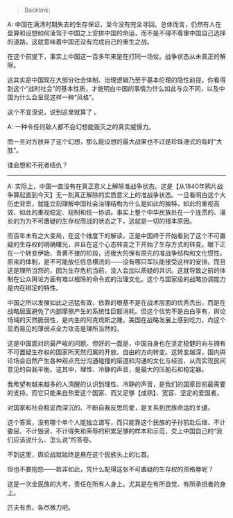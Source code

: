 > Backlink: 

A: 中国在满清时期失去的生存保证，至今没有完全寻回。总体而言，仍然有人在盘算和设想如何凌驾于中国之上安排中国的命运，而不是不得不尊重中国自己选择的道路。这就意味着中国还没有完成自己的重生之战。  
  
在这个前提下，事实上中国这一百多年来是在打同一场仗。战争状态从未真正的解除。  
  
这其实是中国现在大部分社会体制、治理逻辑乃至于基本伦理的隐性前提。你看得到这个“战时社会”的基本性质，才能明白中国的事情为什么如此与众不同，以及中国为什么会呈现这样一种“风格”。  
  
这个不宜深说，说到这里就算了  。 

A: 一种令任何敌人都不会幻想能毁灭之的真实威慑力。  

而一旦对方放弃了这个幻想，那么能设想的最大战果也不过是珍珠港式的临时“大胜”。  

谁会想和不死者结仇？

---

A: 实际上，中国一直没有在真正意义上解除准战争状态。这是【从1840年鸦片战争算起直到今天】无一刻真正解除的实质意义上的准战争状态。一旦看明白这个大历史背景，就能立刻理解中国社会治理结构为什么是如此的独特，如此的重视高效、如此的重视稳定、规制和统一协调。事实上整个中华民族处在一个连贯的、漫长的为为不可置疑的生存权而战的状态之下，这就是一切的根本原因。  
  
而百年未有之大变局，在这个维度下的解读，正是中国终于开始看到了这个不可置疑的生存权的明确曙光，并且在这个心态转变之下开始了生存方式的转变。眼下正在一个转变伊始、青黄不接的阶段，还极大的保有原先的准战争结构和文化惯性。原来的体制，是不可能放任信息横流的——没有哪只军队能接受这样的安排。而且这是理所当然的，因为生存危机当前，没人会加以质疑的共识。这就导致之前的体制在公众舆论方面有难以根除的命令式的治理文化。这个与国家级的战略协调能力是内在绑定的特性。  
  
中国之所以发展如此之迅猛有效，依靠的根基不是在战术层面的优秀杰出，而是在战略层面避免了内部摩擦产生的系统性巨额消耗。但这个优势不是白白享有，舆论场域的天然脆弱性，是内生的阿克琉斯之踵。美国在战略发展上感到吃力，向这个显而易见的薄弱点全力攻击是理所当然的。  
  
这是中国面对的最严峻的问题。但好的一面是，中国自身也在坚定稳健的向与拥有不可置疑生存权的国家所天然归属的开放、自由的方向转变。这转变越深，国内舆论场会自然产生各种观点充分沟通碰撞的渠道和沟通的文化与经验，从而实现民间意见的自我平衡。这其中，理性、冷静的声音，是最大的压舱石和稳定器。  
  
我希望有越来越多的人清醒的认识到理性、冷静的声音，是我们的国家目前最需要的支持。而它只能来自热爱这个国家、而又足够【成熟】、宽容、坚定的爱国者。  
  
对国家和社会稳妥而深沉的、不断自我反思的爱，是关系到民族命运的关键。  
  
这个答案，没有哪个单个人能独立谱写，而只能靠这个民族的子孙前赴后继、不计委屈、不计毁谤、不计得失和荣辱的积累足够的样本和示范，交上中国自己的“我们应该说什么、怎么说”的答卷。  
  
不到这里，舆论战就始终是悬在这个民族头上的匕首。  
  
但也不要抱怨——若非如此，凭什么配得这张不可置疑的生存权的资格劵呢？  
  
这是一次全民族的大考，责任在所有人身上。尤其是在有所自觉、有所承担者的身上。  
  
匹夫有责，各尽微力吧。
